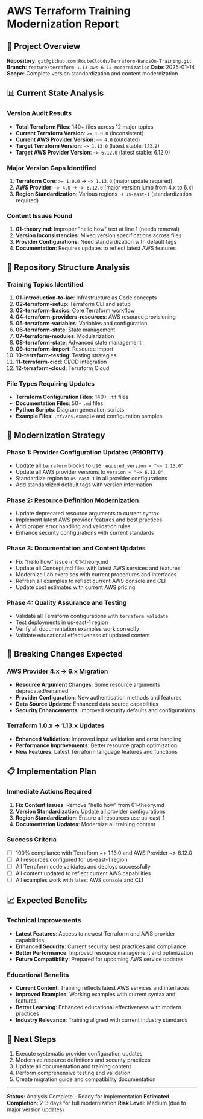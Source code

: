 # AWS Terraform Training Modernization Report

## 🎯 Project Overview
**Repository**: `git@github.com:RouteClouds/Terraform-HandsOn-Training.git`
**Branch**: `feature/terraform-1.13-aws-6.12-modernization`
**Date**: 2025-01-14
**Scope**: Complete version standardization and content modernization

## 📊 Current State Analysis

### Version Audit Results
- **Total Terraform Files**: 140+ files across 12 major topics
- **Current Terraform Version**: `>= 1.0.0` (inconsistent)
- **Current AWS Provider Version**: `~> 4.0` (outdated)
- **Target Terraform Version**: `~> 1.13.0` (latest stable: 1.13.2)
- **Target AWS Provider Version**: `~> 6.12.0` (latest stable: 6.12.0)

### Major Version Gaps Identified
1. **Terraform Core**: `>= 1.0.0` → `~> 1.13.0` (major update required)
2. **AWS Provider**: `~> 4.0` → `~> 6.12.0` (major version jump from 4.x to 6.x)
3. **Region Standardization**: Various regions → `us-east-1` (standardization required)

### Content Issues Found
1. **01-theory.md**: Improper "hello how" text at line 1 (needs removal)
2. **Version Inconsistencies**: Mixed version specifications across files
3. **Provider Configurations**: Need standardization with default tags
4. **Documentation**: Requires updates to reflect latest AWS features

## 📁 Repository Structure Analysis

### Training Topics Identified
1. **01-introduction-to-iac**: Infrastructure as Code concepts
2. **02-terraform-setup**: Terraform CLI and setup
3. **03-terraform-basics**: Core Terraform workflow
4. **04-terraform-providers-resources**: AWS resource provisioning
5. **05-terraform-variables**: Variables and configuration
6. **06-terraform-state**: State management
7. **07-terraform-modules**: Modularization
8. **08-terraform-state**: Advanced state management
9. **09-terraform-import**: Resource import
10. **10-terraform-testing**: Testing strategies
11. **11-terraform-cicd**: CI/CD integration
12. **12-terraform-cloud**: Terraform Cloud

### File Types Requiring Updates
- **Terraform Configuration Files**: 140+ `.tf` files
- **Documentation Files**: 50+ `.md` files
- **Python Scripts**: Diagram generation scripts
- **Example Files**: `.tfvars.example` and configuration samples

## 🔄 Modernization Strategy

### Phase 1: Provider Configuration Updates (PRIORITY)
- Update all `terraform` blocks to use `required_version = "~> 1.13.0"`
- Update all AWS provider versions to `version = "~> 6.12.0"`
- Standardize region to `us-east-1` in all provider configurations
- Add standardized default tags with version information

### Phase 2: Resource Definition Modernization
- Update deprecated resource arguments to current syntax
- Implement latest AWS provider features and best practices
- Add proper error handling and validation rules
- Enhance security configurations with current standards

### Phase 3: Documentation and Content Updates
- Fix "hello how" issue in 01-theory.md
- Update all Concept.md files with latest AWS services and features
- Modernize Lab exercises with current procedures and interfaces
- Refresh all examples to reflect current AWS console and CLI
- Update cost estimates with current AWS pricing

### Phase 4: Quality Assurance and Testing
- Validate all Terraform configurations with `terraform validate`
- Test deployments in us-east-1 region
- Verify all documentation examples work correctly
- Validate educational effectiveness of updated content

## 🚨 Breaking Changes Expected

### AWS Provider 4.x → 6.x Migration
- **Resource Argument Changes**: Some resource arguments deprecated/renamed
- **Provider Configuration**: New authentication methods and features
- **Data Source Updates**: Enhanced data source capabilities
- **Security Enhancements**: Improved security defaults and configurations

### Terraform 1.0.x → 1.13.x Updates
- **Enhanced Validation**: Improved input validation and error handling
- **Performance Improvements**: Better resource graph optimization
- **New Features**: Latest Terraform language features and functions

## 📋 Implementation Plan

### Immediate Actions Required
1. **Fix Content Issues**: Remove "hello how" from 01-theory.md
2. **Version Standardization**: Update all provider configurations
3. **Region Standardization**: Ensure all resources use us-east-1
4. **Documentation Updates**: Modernize all training content

### Success Criteria
- [ ] 100% compliance with Terraform ~> 1.13.0 and AWS Provider ~> 6.12.0
- [ ] All resources configured for us-east-1 region
- [ ] All Terraform code validates and deploys successfully
- [ ] All content updated to reflect current AWS capabilities
- [ ] All examples work with latest AWS console and CLI

## 📈 Expected Benefits

### Technical Improvements
- **Latest Features**: Access to newest Terraform and AWS provider capabilities
- **Enhanced Security**: Current security best practices and compliance
- **Better Performance**: Improved resource management and optimization
- **Future Compatibility**: Prepared for upcoming AWS service updates

### Educational Benefits
- **Current Content**: Training reflects latest AWS services and interfaces
- **Improved Examples**: Working examples with current syntax and features
- **Better Learning**: Enhanced educational effectiveness with modern practices
- **Industry Relevance**: Training aligned with current industry standards

## 🔄 Next Steps
1. Execute systematic provider configuration updates
2. Modernize resource definitions and security practices
3. Update all documentation and training content
4. Perform comprehensive testing and validation
5. Create migration guide and compatibility documentation

---
**Status**: Analysis Complete - Ready for Implementation
**Estimated Completion**: 2-3 days for full modernization
**Risk Level**: Medium (due to major version updates)
